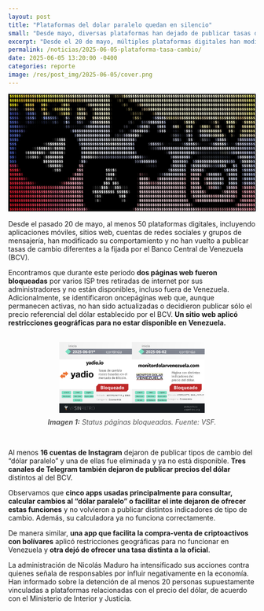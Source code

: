 ```yaml
---
layout: post
title: "Plataformas del dolar paralelo quedan en silencio"
small: "Desde mayo, diversas plataformas han dejado de publicar tasas de cambio alternativas, con bloqueos y restricciones aplicadas por autoridades venezolanas."
excerpt: "Desde el 20 de mayo, múltiples plataformas digitales han modificado su comportamiento y han dejado de publicar tasas de cambio distintas a las establecidas por el Banco Central de Venezuela (BCV). Durante este periodo, se han bloqueado páginas web, eliminado cuentas en redes sociales y restringido aplicaciones financieras."
permalink: /noticias/2025-06-05-plataforma-tasa-cambio/
date: 2025-06-05 13:20:00 -0400
categories: reporte
image: /res/post_img/2025-06-05/cover.png
---
```

<p class="cover"><img class="" src="/res/post_img/2025-06-05/cover.png"></p>
Desde el pasado 20 de mayo, al menos 50 plataformas digitales, incluyendo aplicaciones móviles, sitios web, cuentas de redes sociales y grupos de mensajería, han modificado su comportamiento y no han vuelto a publicar tasas de cambio diferentes a la fijada por el Banco Central de Venezuela (BCV).

Encontramos que durante este periodo **dos páginas web fueron bloqueadas** por varios ISP tres retiradas de internet por sus administradores y no están disponibles, incluso fuera de Venezuela. Adicionalmente, se identificaron oncepáginas web que, aunque permanecen activas, no han sido actualizadas o decidieron publicar sólo el precio referencial del dólar establecido por el BCV. **Un sitio web aplicó restricciones geográficas para no estar disponible en Venezuela.**

<figure>
  <br>
  <div style="display: flex; justify-content: center; gap: 20px;">
    <img src="/res/post_img/2025-06-05/img1.png" alt="Resultados de mediciones DNS al dominio www.cne.gob.ve. Fuente: RIPE Atlas" style="width: 70%;">
  </div>
  <figcaption style="text-align: center; margin-top: 10px; font-style: italic; color: #555;">
    <strong>Imagen 1:</strong> Status páginas bloqueadas. Fuente: VSF.
  </figcaption>
</figure>
<br>

Al menos **16 cuentas de Instagram** dejaron de publicar tipos de cambio del “dólar paralelo” y una de ellas fue eliminada y ya no está disponible. **Tres canales de Telegram también dejaron de publicar precios del dólar** distintos al del BCV.

Observamos que **cinco apps usadas principalmente para consultar, calcular cambios al “dólar paralelo” o facilitar el inte dejaron de ofrecer estas funciones** y no volvieron a publicar distintos indicadores de tipo de cambio. Además, su calculadora ya no funciona correctamente. 

De manera similar, **una app que facilita la compra-venta de criptoactivos con bolívares** aplicó restricciones geográficas para no funcionar en Venezuela y **otra dejó de ofrecer una tasa distinta a la oficial**.

La administración de Nicolás Maduro ha intensificado sus acciones contra quienes señala de responsables por influir negativamente en la economía. Han informado sobre la detención de al menos 20 personas supuestamente vinculadas a plataformas relacionadas con el precio del dólar, de acuerdo con el Ministerio de Interior y Justicia.
